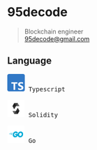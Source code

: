 # 95decode

> Blockchain engineer \
> 95decode@gmail.com 

## Language
<pre>
<img width="40" height="40" src="https://github.com/95decode/95decode/blob/main/icon/typescript.svg"/> Typescript

<img width="40" height="40" src="https://github.com/95decode/95decode/blob/main/icon/solidity.svg"/> Solidity

<img width="40" height="40" src="https://github.com/95decode/95decode/blob/main/icon/go.svg"/> Go
</pre>
